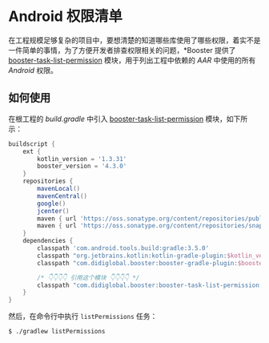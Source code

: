 # Android 权限清单

在工程规模足够复杂的项目中，要想清楚的知道哪些库使用了哪些权限，着实不是一件简单的事情，为了方便开发者排查权限相关的问题，*Booster 提供了 [booster-task-list-permission](https://github.com/didi/booster/blob/master/booster-task-list-permission) 模块，用于列出工程中依赖的 *AAR* 中使用的所有 *Android* 权限。

## 如何使用

在根工程的 *build.gradle* 中引入 [booster-task-list-permission](https://github.com/didi/booster/blob/master/booster-task-list-permission) 模块，如下所示：

```groovy
buildscript {
    ext {
        kotlin_version = '1.3.31'
        booster_version = '4.3.0'
    }
    repositories {
        mavenLocal()
        mavenCentral()
        google()
        jcenter()
        maven { url 'https://oss.sonatype.org/content/repositories/public/' }
        maven { url 'https://oss.sonatype.org/content/repositories/snapshots/' }
    }
    dependencies {
        classpath 'com.android.tools.build:gradle:3.5.0'
        classpath "org.jetbrains.kotlin:kotlin-gradle-plugin:$kotlin_version"
        classpath "com.didiglobal.booster:booster-gradle-plugin:$booster_version"

        /* 👇👇👇👇 引用这个模块 👇👇👇👇 */
        classpath "com.didiglobal.booster:booster-task-list-permission:$booster_version"
    }
}
```

然后，在命令行中执行 `listPermissions` 任务：

```bash
$ ./gradlew listPermissions
```
